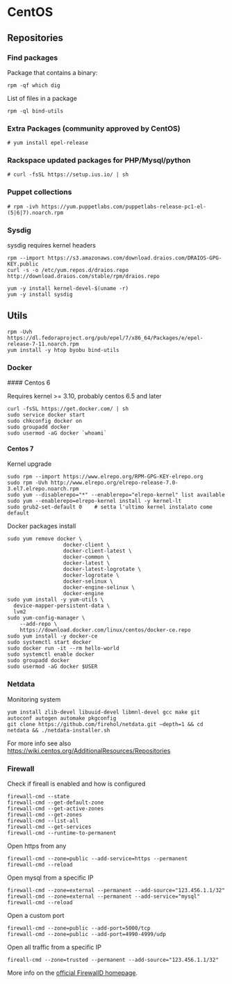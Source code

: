 # CentOS

## Repositories

### Find packages

Package that contains a binary:

```
rpm -qf which dig
```

List of files in a package

```
rpm -ql bind-utils
```

### Extra Packages (community approved by CentOS)

    # yum install epel-release

### Rackspace updated packages for PHP/Mysql/python

    # curl -fsSL https://setup.ius.io/ | sh

### Puppet collections

    # rpm -ivh https://yum.puppetlabs.com/puppetlabs-release-pc1-el-(5|6|7).noarch.rpm

### Sysdig

sysdig requires kernel headers

    rpm --import https://s3.amazonaws.com/download.draios.com/DRAIOS-GPG-KEY.public
    curl -s -o /etc/yum.repos.d/draios.repo http://download.draios.com/stable/rpm/draios.repo

    yum -y install kernel-devel-$(uname -r)
    yum -y install sysdig

## Utils

```
rpm -Uvh https://dl.fedoraproject.org/pub/epel/7/x86_64/Packages/e/epel-release-7-11.noarch.rpm
yum install -y htop byobu bind-utils
```


### Docker

#### Centos 6

Requires kernel >= 3.10, probably centos 6.5 and later

    curl -fsSL https://get.docker.com/ | sh
    sudo service docker start
    sudo chkconfig docker on
    sudo groupadd docker
    sudo usermod -aG docker `whoami`


#### Centos 7

Kernel upgrade

```
sudo rpm --import https://www.elrepo.org/RPM-GPG-KEY-elrepo.org
sudo rpm -Uvh http://www.elrepo.org/elrepo-release-7.0-3.el7.elrepo.noarch.rpm
sudo yum --disablerepo="*" --enablerepo="elrepo-kernel" list available
sudo yum --enablerepo=elrepo-kernel install -y kernel-lt
sudo grub2-set-default 0    # setta l'ultimo kernel instalato come default
```

Docker packages install

```
sudo yum remove docker \
                  docker-client \
                  docker-client-latest \
                  docker-common \
                  docker-latest \
                  docker-latest-logrotate \
                  docker-logrotate \
                  docker-selinux \
                  docker-engine-selinux \
                  docker-engine
sudo yum install -y yum-utils \
  device-mapper-persistent-data \
  lvm2
sudo yum-config-manager \
    --add-repo \
    https://download.docker.com/linux/centos/docker-ce.repo
sudo yum install -y docker-ce
sudo systemctl start docker
sudo docker run -it --rm hello-world
sudo systemctl enable docker
sudo groupadd docker
sudo usermod -aG docker $USER
```


### Netdata

Monitoring system

    yum install zlib-devel libuuid-devel libmnl-devel gcc make git autoconf autogen automake pkgconfig
    git clone https://github.com/firehol/netdata.git –depth=1 && cd netdata && ./netdata-installer.sh


For more info see also <https://wiki.centos.org/AdditionalResources/Repositories>

### Firewall

Check if fireall is enabled and how is configured

    firewall-cmd --state
    firewall-cmd --get-default-zone
    firewall-cmd --get-active-zones
    firewall-cmd --get-zones
    firewall-cmd --list-all
    firewall-cmd --get-services
    firewall-cmd --runtime-to-permanent

Open https from any

    firewall-cmd --zone=public --add-service=https --permanent
    firewall-cmd --reload

Open mysql from a specific IP

    firewall-cmd --zone=external --permanent --add-source="123.456.1.1/32"
    firewall-cmd --zone=external --permanent --add-service="mysql"
    firewall-cmd --reload

Open a custom port 

    firewall-cmd --zone=public --add-port=5000/tcp
    firewall-cmd --zone=public --add-port=4990-4999/udp

Open all traffic from a specific IP

    fireall-cmd --zone=trusted --permanent --add-source="123.456.1.1/32"


More info on the [official FirewallD homepage](http://www.firewalld.org/documentation/man-pages/firewall-cmd.html).

